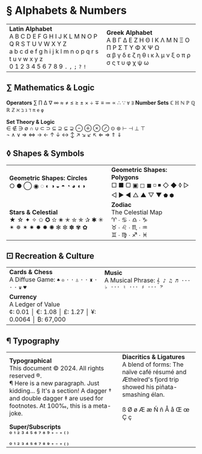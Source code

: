 # § Alphabets & Numbers

| | |
| :--- | :--- |
| **Latin Alphabet**<br>A B C D E F G H I J K L M N O P Q R S T U V W X Y Z<br>a b c d e f g h i j k l m n o p q r s t u v w x y z<br>0 1 2 3 4 5 6 7 8 9 `.` `,` `;` `?` `!` | **Greek Alphabet**<br>Α Β Γ Δ Ε Ζ Η Θ Ι Κ Λ Μ Ν Ξ Ο Π Ρ Σ Τ Υ Φ Χ Ψ Ω<br>α β γ δ ε ζ η θ ι κ λ μ ν ξ ο π ρ σ ς τ υ φ χ ψ ω |

## ∑ Mathematics & Logic

 **Operators** ∑ ∏ ∆ ∇ ∞ ≈ ≠ ≤ ≥ ± × ÷ ∓ ≡ ≔ ∝ ∴ ∵ `∀` `∃` **Number Sets** ℂ ℍ ℕ ℙ ℚ ℝ ℤ ℵ ℶ ℷ ℸ `π` `e` `φ`

**Set Theory & Logic**<br>∈ ∉ ∋ ∅ ∩ ∪ ⊂ ⊃ ⊆ ⊇ ⊊ ⊋ ⊖ ⊕ ⊗ ⊘ ⊙ ⊛ ⊢ ⊣ ⊥ ⊤<br>¬ ∧ ∨ ⇒ ⇔ → ← ↑ ↓ ↔ ↕ ↗ ↘ ↙ ↖ ⇐ ⇒ ⇑ ⇓

## ◊ Shapes & Symbols
| | |
| :--- | :--- |
| **Geometric Shapes: Circles**<br>○ ● ◯ ◉ ◌ ◐ ◑ ◒ ◓ ◔ ◕ ◖ ◗ | **Geometric Shapes: Polygons**<br>□ ■ ▢ ▣ ◻ ◼ ◽ ◾ ◇ ◆ ◊ ▷ ◁ ▶ ◀ △ ▲ ▽ ▼ `⬟` `⬢` |
| **Stars & Celestial**<br>★ ☆ ✦ ✧ ✩ ✪ ✫ ✬ ✭ ✮ ✯ ✰ ✱ ✳ ✴ ✵ ✶ ✷ ✸ ✹ ✺ ✻ ✼ ✽ ✾ ✿ | **Zodiac**<br>The Celestial Map<br>♈︎ ∙ ♋︎ ∙ ♎︎ ∙ ♑︎<br>♉︎ ∙ ♌︎ ∙ ♏︎ ∙ ♒︎<br>♊︎ ∙ ♍︎ ∙ ♐︎ ∙ ♓︎ |

## ⚀ Recreation & Culture

| | |
| :--- | :--- |
| **Cards & Chess**<br>A Diffuse Game: `♠︎` `♔` `·` `·` `♙` `·` `·` `♜` `·` `·` `·` `♛` `♥︎` | **Music**<br>A Musical Phrase: `𝄞 ♪ ♫ ♬ ··· ♭ ··· ♮ ··· ♯ ··· 𝄢` |
| **Currency**<br>A Ledger of Value<br>¢: 0.01 │ €: 1.08 │ £: 1.27 │ ¥: 0.0064 │ ₿: 67,000 | |

## ¶ Typography

| | |
| :--- | :--- |
| **Typographical**<br>This document © 2024. All rights reserved ®.<br>¶ Here is a new paragraph. Just kidding... § It's a section! A dagger † and double dagger ‡ are used for footnotes. At 100‰, this is a meta-joke. | **Diacritics & Ligatures**<br>A blend of forms: The naïve café résumé and Æthelred's fjord trip showed his piñata-smashing élan.<br><br>ß Ø ø Æ æ Ñ ñ Å å Œ œ Ç ç |
| **Super/Subscripts**<br>⁰ ¹ ² ³ ⁴ ⁵ ⁶ ⁷ ⁸ ⁹ ⁺ ⁻ ⁼ ⁽ ⁾<br>₀ ₁ ₂ ₃ ₄ ₅ ₆ ₇ ₈ ₉ ₊ ₋ ₌ ₍ ₎ | |
